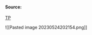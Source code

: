 #### Source:
[TP](https://www.tutorialspoint.com/css/css_padding.htm)

![[Pasted image 20230524202154.png]]

